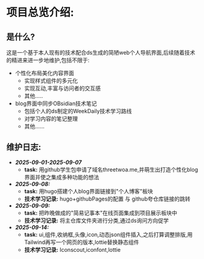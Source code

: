 # 项目总览介绍:

##  是什么?

   这是一个基于本人现有的技术配合ds生成的简陋web个人导航界面,后续随着技术的精进来进一步地维护,包括不限于:

   - 个性化布局美化内容界面
     - 实现样式组件的多元化
     - 实现互动,丰富与访问者的交互感
     - 其他…..
   - blog界面中同步OBsidian技术笔记
     - 包括个人的ds制定的WeekDaily技术学习路线
     - 对学习内容的笔记整理
     - 其他……

## 维护日志:

- ***2025-09-01-2025-09-07*** 
  -  **task:** 用github学生包申请了域名threetwoa.me,并萌生出打造个性化blog界面并使之集成多种功能的想法
- ***2025-09-08:***
  - **task:** 用hugo搭建个人blog界面链接到"个人博客"板块
  - **技术学习记录:** hugo+githubPages的配置 与 github夸仓库链接的跳转
- ***2025-09-09:*** 
  - **task:** 把昨晚做成的"简易记事本"在线页面集成到项目展示板块中
  - **技术学习记录:** 将主仓库文件夹进行分类,通过ds询问方向促学
- ***2025-09-14:*** 
  - **task:** ui,组件,收纳框,头像,icon,动态json组件插入,之后打算调整排版,用Tailwind再写一个网页的版本,lottie替换静态组件
  - **技术学习记录:** Iconscout,iconfont,lottie
